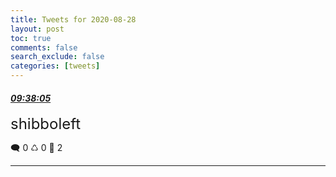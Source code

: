```yaml
---
title: Tweets for 2020-08-28
layout: post
toc: true
comments: false
search_exclude: false
categories: [tweets]
---
```



#### <a href = "https://twitter.com/deepfates/status/1299370678722981889">*09:38:05*</a>

<font size="5">shibboleft</font>



🗨️ 0 ♺ 0 🤍  2   

---
    
            

